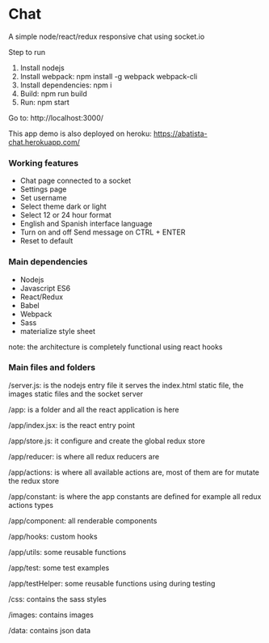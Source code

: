 # Chat

A simple node/react/redux responsive chat using socket.io

Step to run
<ol>
    <li>Install nodejs</li>
    <li>Install webpack: npm install -g webpack webpack-cli</li>
    <li>Install dependencies: npm i</li>
    <li>Build: npm run build</li>
    <li>Run: npm start</li>
</ol>

Go to: http://localhost:3000/

This app demo is also deployed on heroku:
https://abatista-chat.herokuapp.com/

<h3>Working features</h3>

<ul>
    <li>Chat page connected to a socket</li>
    <li>Settings page</li>
    <li>Set username</li>
    <li>Select theme dark or light</li>
    <li>Select 12 or 24 hour format</li>
    <li>English and Spanish interface language</li>
    <li>Turn on and off Send message on CTRL + ENTER</li>
    <li>Reset to default</li>
</ul>

<h3>Main dependencies</h3>

<ul/>
    <li>Nodejs</li>
    <li>Javascript ES6</li>
    <li>React/Redux</li>
    <li>Babel</li>
    <li>Webpack</li>
    <li>Sass</li>
     <li>materialize style sheet</li>
</ul>

note: the architecture is completely functional using react hooks


<h3>Main files and folders</h3>

/server.js: is the nodejs entry file it serves the index.html static file, the images static files and the socket server

/app: is a folder and all the react application is here

/app/index.jsx: is the react entry point

/app/store.js: it configure and create the global redux store

/app/reducer: is where all redux reducers are

/app/actions: is where all available actions are, most of them are for mutate the redux store

/app/constant: is where the app constants are defined for example all redux actions types

/app/component: all renderable components

/app/hooks: custom hooks

/app/utils: some reusable functions

/app/test: some test examples

/app/testHelper: some reusable functions using during testing

/css: contains the sass styles

/images: contains images

/data: contains json data

